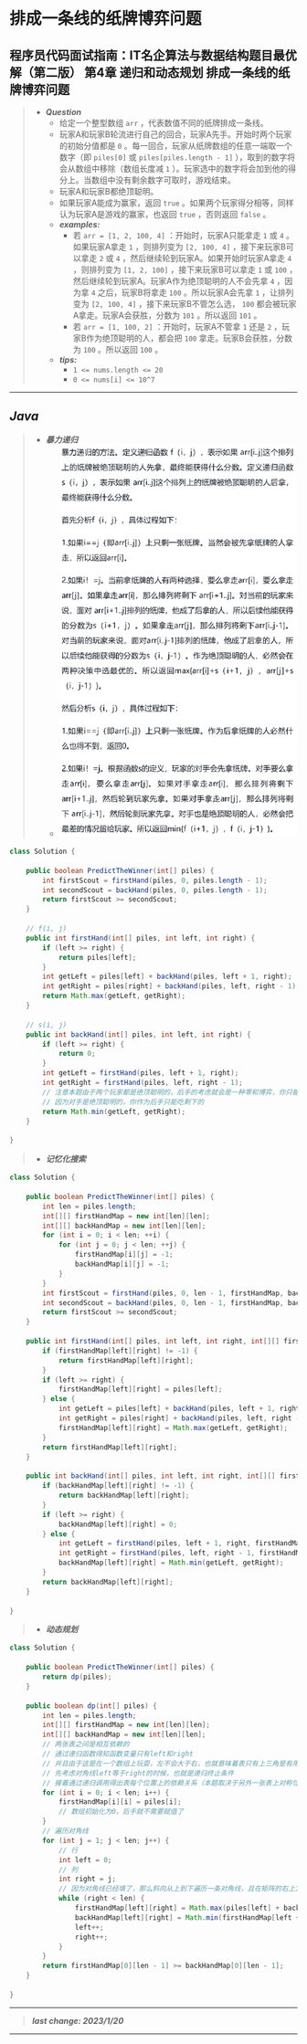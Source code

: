 # 排成一条线的纸牌博弈问题

## 程序员代码面试指南：IT名企算法与数据结构题目最优解（第二版） 第4章 递归和动态规划 排成一条线的纸牌博弈问题

> - ***Question***
>   - 给定一个整型数组 `arr` ，代表数值不同的纸牌排成一条线。
>   - 玩家A和玩家B轮流进行自己的回合，玩家A先手。开始时两个玩家的初始分值都是 `0` 。每一回合，玩家从纸牌数组的任意一端取一个数字（即 `piles[0]` 或 `piles[piles.length - 1]` ），取到的数字将会从数组中移除（数组长度减 `1` ）。玩家选中的数字将会加到他的得分上。当数组中没有剩余数字可取时，游戏结束。
>   - 玩家A和玩家B都绝顶聪明。
>   - 如果玩家A能成为赢家，返回 `true` 。如果两个玩家得分相等，同样认为玩家A是游戏的赢家，也返回 `true` ，否则返回 `false` 。
>   - ***examples:***
>     - 若 `arr = [1, 2, 100, 4]` ：开始时，玩家A只能拿走 `1` 或 `4` 。如果玩家A拿走 `1` ，则排列变为 `[2, 100, 4]` ，接下来玩家B可以拿走 `2` 或 `4` ，然后继续轮到玩家A。如果开始时玩家A拿走 `4` ，则排列变为 `[1, 2, 100]` ，接下来玩家B可以拿走 `1` 或 `100` ，然后继续轮到玩家A。玩家A作为绝顶聪明的人不会先拿 `4` ，因为拿 `4` 之后，玩家B将拿走 `100` 。所以玩家A会先拿 `1` ，让排列变为 `[2, 100, 4]` ，接下来玩家B不管怎么选， `100` 都会被玩家A拿走。玩家A会获胜，分数为 `101` 。所以返回 `101` 。
>     - 若 `arr = [1, 100, 2]` ：开始时，玩家A不管拿 `1` 还是 `2` ，玩家B作为绝顶聪明的人，都会把 `100` 拿走。玩家B会获胜，分数为 `100` 。所以返回 `100` 。
>   - ***tips:***
>     - `1 <= nums.length <= 20`
>     - `0 <= nums[i] <= 10^7`

---

## *Java*

> - ***暴力递归***
>   - ![image](暴力递归.jpg)

```java
class Solution {
    
    public boolean PredictTheWinner(int[] piles) {
        int firstScout = firstHand(piles, 0, piles.length - 1);
        int secondScout = backHand(piles, 0, piles.length - 1);
        return firstScout >= secondScout;
    }
    
    // f(i, j)
    public int firstHand(int[] piles, int left, int right) {
        if (left >= right) {
            return piles[left];
        }
        int getLeft = piles[left] + backHand(piles, left + 1, right);
        int getRight = piles[right] + backHand(piles, left, right - 1);
        return Math.max(getLeft, getRight);
    }
    
    // s(i, j)
    public int backHand(int[] piles, int left, int right) {
        if (left >= right) {
            return 0;
        }
        int getLeft = firstHand(piles, left + 1, right);
        int getRight = firstHand(piles, left, right - 1);
        // 注意本题由于两个玩家都是绝顶聪明的，后手的考虑就会是一种零和博弈，你只能选择先手选择后最差的那一种情况，这是这个题的亮点
        // 因为对手是绝顶聪明的，你作为后手只能吃剩下的
        return Math.min(getLeft, getRight);
    }
    
}
```

> - ***记忆化搜索***

```java
class Solution {
    
    public boolean PredictTheWinner(int[] piles) {
        int len = piles.length;
        int[][] firstHandMap = new int[len][len];
        int[][] backHandMap = new int[len][len];
        for (int i = 0; i < len; ++i) {
            for (int j = 0; j < len; ++j) {
                firstHandMap[i][j] = -1;
                backHandMap[i][j] = -1;
            }
        }
        int firstScout = firstHand(piles, 0, len - 1, firstHandMap, backHandMap);
        int secondScout = backHand(piles, 0, len - 1, firstHandMap, backHandMap);
        return firstScout >= secondScout;
    }
    
    public int firstHand(int[] piles, int left, int right, int[][] firstHandMap, int[][] backHandMap) {
        if (firstHandMap[left][right] != -1) {
            return firstHandMap[left][right];
        }
        if (left >= right) {
            firstHandMap[left][right] = piles[left];
        } else {
            int getLeft = piles[left] + backHand(piles, left + 1, right, firstHandMap, backHandMap);
            int getRight = piles[right] + backHand(piles, left, right - 1, firstHandMap, backHandMap);
            firstHandMap[left][right] = Math.max(getLeft, getRight);
        }
        return firstHandMap[left][right];
    }
    
    public int backHand(int[] piles, int left, int right, int[][] firstHandMap, int[][] backHandMap) {
        if (backHandMap[left][right] != -1) {
            return backHandMap[left][right];
        }
        if (left >= right) {
            backHandMap[left][right] = 0;
        } else {
            int getLeft = firstHand(piles, left + 1, right, firstHandMap, backHandMap);
            int getRight = firstHand(piles, left, right - 1, firstHandMap, backHandMap);
            backHandMap[left][right] = Math.min(getLeft, getRight);
        }
        return backHandMap[left][right];
    }
    
}
```

> - ***动态规划***

```java
class Solution {
    
    public boolean PredictTheWinner(int[] piles) {
        return dp(piles);
    }
    
    public boolean dp(int[] piles) {
        int len = piles.length;
        int[][] firstHandMap = new int[len][len];
        int[][] backHandMap = new int[len][len];
        // 两张表之间是相互依赖的
        // 通过递归函数得知函数变量只有left和right
        // 并且由于这是在一个数组上玩耍，左不会大于右，也就意味着表只有上三角是有用的
        // 先考虑对角线left等于right的时候，也就是递归终止条件
        // 接着通过递归调用得出表每个位置上的依赖关系（本题取决于另外一张表上对称位置的左下两点），那么我们就按照对角线的推移来填表
        for (int i = 0; i < len; i++) {
            firstHandMap[i][i] = piles[i];
            // 数组初始化为0，后手就不需要赋值了
        }
        // 遍历对角线
        for (int j = 1; j < len; j++) {
            // 行
            int left = 0;
            // 列
            int right = j;
            // 因为对角线已经填了，那么斜向从上到下遍历一条对角线，且在矩阵的右上方，越界条件一定是列
            while (right < len) {
                firstHandMap[left][right] = Math.max(piles[left] + backHandMap[left + 1][right], piles[right] + backHandMap[left][right - 1]);
                backHandMap[left][right] = Math.min(firstHandMap[left + 1][right], firstHandMap[left][right - 1]);
                left++;
                right++;
            }
        }
        return firstHandMap[0][len - 1] >= backHandMap[0][len - 1];
    }
    
}
```

---

> ***last change: 2023/1/20***

---
